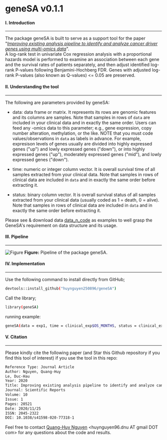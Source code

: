 # geneSA v0.1.1
#### I. Introduction
---
The package geneSA is built to serve as a support tool for the paper "*[Improving existing analysis pipeline to identify and analyze cancer driver genes using multi-omics data](https://www.nature.com/articles/s41598-020-77318-1)*". </br> A log-rank test in univariate Cox regression analysis with a proportional hazards model is performed to examine an association between each gene and the survival rates of patients separately, and then adjust identified log-rank P-values following Benjamini-Hochberg FDR. Genes with adjusted log-rank P-values (also known as Q-values) <= 0.05 are preserved. </br> 

#### II. Understanding the tool
---
The following are parameters provided by geneSA:

- data: data frame or matrix. It represents its rows are genomic features and its columns are samples.
Note that samples in rows of `data` are included in your clinical data and in exactly the same order.
Users can feed any -omics data to this parameter; e.g., gene expression, copy number alteration,
methylation, or the like. NOTE that you must code values/observations in `data` as labels in advance. 
For example, expresison levels of genes usually are divided into highly expressed genes ("up") and lowly 
expressed genes ("down"), or into highly expressed genes ("up"), moderately expressed genes ("mid"), and 
lowly expressed genes ("down").
  
- time: numeric or integer column vector. It is overall survival time of all samples extracted from 
your clinical data. Note that samples in rows of clinical data are included in `data` and in exactly the 
same order before extracting it.

- status: binary column vector. It is overall survival status of all samples extracted from your clinical 
data (usually coded as 1 = death, 0 = alive). Note that samples in rows of clinical data are included in `data` and 
in exactly the same order before extracting it.

Please see & download data [data_n_code](https://github.com/huynguyen250896/geneSA/tree/master/data_n_code) as examples to well grasp the GeneSA's requirement
on data structure and its usage. </br> 

#### III. Pipeline
---
![Figure](https://imgur.com/hLlsaSl.png)
**Figure:** Pipeline of the package geneSA.

#### IV. Implementation
---
Use the following command to install directly from GitHub;
```sh
devtools::install_github("huynguyen250896/geneSA")
```
Call the library;
```sh
library(geneSA)
```
running example:
```sh
geneSA(data = exp1, time = clinical_exp$OS_MONTHS, status = clinical_exp$status)
```
#### V. Citation
---
Please kindly cite the following paper (and Star this Github repository if you find this tool of interest) if you use the tool in this repo: </br>
```sh
Reference Type: Journal Article
Author: Nguyen, Quang-Huy
Le, Duc-Hau
Year: 2020
Title: Improving existing analysis pipeline to identify and analyze cancer driver genes using multi-omics data
Journal: Scientific Reports
Volume: 10
Issue: 1
Pages: 20521
Date: 2020/11/25
ISSN: 2045-2322
DOI: 10.1038/s41598-020-77318-1
```
Feel free to contact [Quang-Huy Nguyen](https://github.com/huynguyen250896) <huynguyen96.dnu AT gmail DOT com> for any questions about the code and results.
